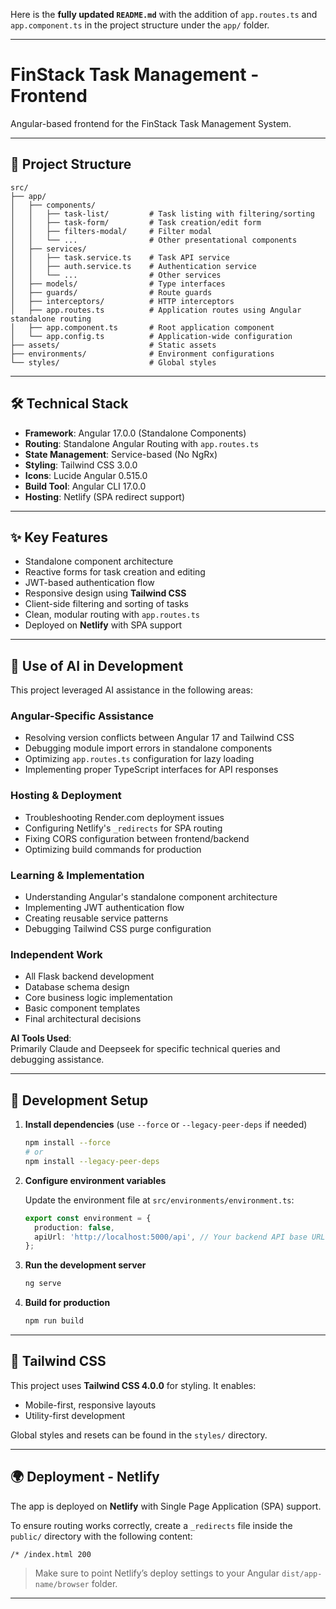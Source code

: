 Here is the **fully updated `README.md`** with the addition of `app.routes.ts` and `app.component.ts` in the project structure under the `app/` folder.

---

# FinStack Task Management - Frontend

Angular-based frontend for the FinStack Task Management System.

---

## 📁 Project Structure

```
src/
├── app/
│   ├── components/
│   │   ├── task-list/         # Task listing with filtering/sorting
│   │   ├── task-form/         # Task creation/edit form
│   │   ├── filters-modal/     # Filter modal
│   │   └── ...                # Other presentational components
│   ├── services/
│   │   ├── task.service.ts    # Task API service
│   │   ├── auth.service.ts    # Authentication service
│   │   └── ...                # Other services
│   ├── models/                # Type interfaces
│   ├── guards/                # Route guards
│   ├── interceptors/          # HTTP interceptors
│   ├── app.routes.ts          # Application routes using Angular standalone routing
│   ├── app.component.ts       # Root application component
│   └── app.config.ts          # Application-wide configuration
├── assets/                    # Static assets
├── environments/              # Environment configurations
└── styles/                    # Global styles
```

---

## 🛠️ Technical Stack

* **Framework**: Angular 17.0.0 (Standalone Components)
* **Routing**: Standalone Angular Routing with `app.routes.ts`
* **State Management**: Service-based (No NgRx)
* **Styling**: Tailwind CSS 3.0.0
* **Icons**: Lucide Angular 0.515.0
* **Build Tool**: Angular CLI 17.0.0
* **Hosting**: Netlify (SPA redirect support)

---

## ✨ Key Features

* Standalone component architecture
* Reactive forms for task creation and editing
* JWT-based authentication flow
* Responsive design using **Tailwind CSS**
* Client-side filtering and sorting of tasks
* Clean, modular routing with `app.routes.ts`
* Deployed on **Netlify** with SPA support

---

## 🤖 Use of AI in Development

This project leveraged AI assistance in the following areas:

### **Angular-Specific Assistance**
- Resolving version conflicts between Angular 17 and Tailwind CSS
- Debugging module import errors in standalone components
- Optimizing `app.routes.ts` configuration for lazy loading
- Implementing proper TypeScript interfaces for API responses

### **Hosting & Deployment**
- Troubleshooting Render.com deployment issues
- Configuring Netlify's `_redirects` for SPA routing
- Fixing CORS configuration between frontend/backend
- Optimizing build commands for production

### **Learning & Implementation**
- Understanding Angular's standalone component architecture
- Implementing JWT authentication flow
- Creating reusable service patterns
- Debugging Tailwind CSS purge configuration

### **Independent Work**
- All Flask backend development
- Database schema design
- Core business logic implementation
- Basic component templates
- Final architectural decisions

**AI Tools Used**:  
Primarily Claude and Deepseek for specific technical queries and debugging assistance.

---

## 🚀 Development Setup

1. **Install dependencies** (use `--force` or `--legacy-peer-deps` if needed)

   ```bash
   npm install --force
   # or
   npm install --legacy-peer-deps
   ```

2. **Configure environment variables**

   Update the environment file at `src/environments/environment.ts`:

   ```ts
   export const environment = {
     production: false,
     apiUrl: 'http://localhost:5000/api', // Your backend API base URL
   };
   ```

3. **Run the development server**

   ```bash
   ng serve
   ```

4. **Build for production**

   ```bash
   npm run build
   ```

---

## 🎨 Tailwind CSS

This project uses **Tailwind CSS 4.0.0** for styling. It enables:

* Mobile-first, responsive layouts
* Utility-first development

Global styles and resets can be found in the `styles/` directory.

---

## 🌍 Deployment - Netlify

The app is deployed on **Netlify** with Single Page Application (SPA) support.

To ensure routing works correctly, create a `_redirects` file inside the `public/` directory with the following content:

```
/* /index.html 200
```

> Make sure to point Netlify’s deploy settings to your Angular `dist/app-name/browser` folder.

---

